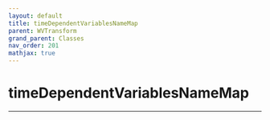 ```yaml
---
layout: default
title: timeDependentVariablesNameMap
parent: WVTransform
grand_parent: Classes
nav_order: 201
mathjax: true
---
```


#  timeDependentVariablesNameMap




---

